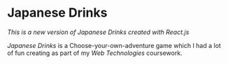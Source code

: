 # Japanese Drinks

*This is a new version of Japanese Drinks created with React.js*

*Japanese Drinks* is a Choose-your-own-adventure game which I had a lot of fun
creating as part of my *Web Technologies* coursework.